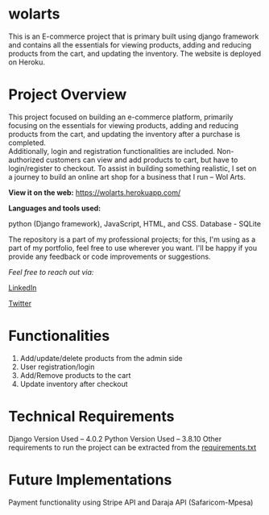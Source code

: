 # **wolarts**



This is an E-commerce project that is primary built using django framework and contains all the essentials for viewing products, 
adding and reducing products from the cart, and updating the inventory. The website is deployed on Heroku.

# **Project Overview**
This project focused on building an e-commerce platform, primarily focusing on the essentials for viewing products, 
adding and reducing products from the cart, and updating the inventory after a purchase is completed.  
Additionally, login and registration functionalities are included. Non-authorized customers can view and add products to cart, 
but have to login/register to checkout.
To assist in building something realistic, I set on a journey to build an online art shop for a business that I run – Wol Arts.  

**View it on the web:** https://wolarts.herokuapp.com/ 


**Languages and tools used:** 

python (Django framework), JavaScript, HTML, and CSS.
Database - SQLite


The repository is a part of my professional projects; for this, I'm using as a part of my portfolio, feel free to use wherever you want. 
I'll be happy if you provide any feedback or code improvements or suggestions.


*Feel free to reach out via:*

[LinkedIn](https://linkedin.com/in/mainakimani/)

[Twitter](https://twitter.com/maina_kimani_/) 


# Functionalities
1. Add/update/delete products from the admin side
2. User registration/login
3. Add/Remove products to the cart
4. Update inventory after checkout


# Technical Requirements
Django Version Used – 4.0.2 
Python Version Used – 3.8.10
Other requirements to run the project can be extracted from the [requirements.txt](https://github.com/Alex-Maina/wolarts/blob/master/requirements.txt) 


# Future Implementations
Payment functionality using Stripe API and Daraja API (Safaricom-Mpesa)
